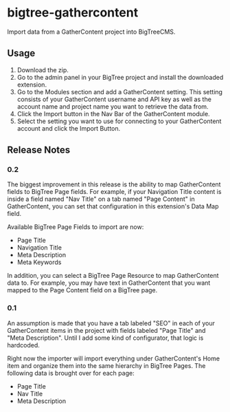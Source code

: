 # bigtree-gathercontent
Import data from a GatherContent project into BigTreeCMS.

## Usage
1. Download the zip.
2. Go to the admin panel in your BigTree project and install the downloaded extension.
3. Go to the Modules section and add a GatherContent setting. This setting consists of your GatherContent username and API key as well as the account name and project name you want to retrieve the data from.
4. Click the Import button in the Nav Bar of the GatherContent module.
5. Select the setting you want to use for connecting to your GatherContent account and click the Import Button.

## Release Notes
### 0.2
The biggest improvement in this release is the ability to map GatherContent fields to BigTree Page fields. For example, if your Navigation Title content is inside a field named "Nav Title" on a tab named "Page Content" in GatherContent, you can set that configuration in this extension's Data Map field.

Available BigTree Page Fields to import are now:
- Page Title
- Navigation Title
- Meta Description
- Meta Keywords

In addition, you can select a BigTree Page Resource to map GatherContent data to. For example, you may have text in GatherContent that you want mapped to the Page Content field on a BigTree page.

### 0.1
An assumption is made that you have a tab labeled "SEO" in each of your GatherContent items in the project with fields labeled "Page Title" and "Meta Description". Until I add some kind of configurator, that logic is hardcoded.

Right now the importer will import everything under GatherContent's Home item and organize them into the same hierarchy in BigTree Pages. The following data is brought over for each page:

- Page Title
- Nav Title
- Meta Description

